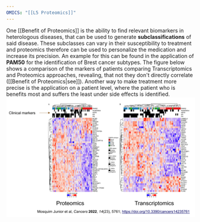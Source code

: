 ```yaml
---
OMICS: "[[L5 Proteomics]]"
---
```

One [[Benefit of Proteomics]] is the ability to find relevant biomarkers in heterologous diseases, that can be used to generate **subclassifications** of said disease. These subclasses can vary in their susceptibility to treatment and proteomics therefore can be used to personalize the medication and increase its precision. An example for this can be found in the application of **PAM50** for the identification of Brest cancer subtypes. The figure below shows a comparison of the markers of patients comparing Transcriptomics and Proteomics approaches, revealing, that not they don't directly correlate ([[Benefit of Proteomics|see]]). 
Another way to make treatment more precise is the application on a patient level, where the patient who is benefits most and suffers the least under side effects is identified.![](../Attachments/PowerPoint-presentation.png)

